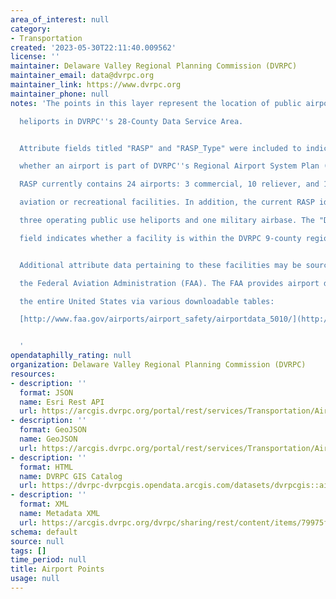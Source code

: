 ```yaml
---
area_of_interest: null
category:
- Transportation
created: '2023-05-30T22:11:40.009562'
license: ''
maintainer: Delaware Valley Regional Planning Commission (DVRPC)
maintainer_email: data@dvrpc.org
maintainer_link: https://www.dvrpc.org
maintainer_phone: null
notes: 'The points in this layer represent the location of public airports and select

  heliports in DVRPC''s 28-County Data Service Area.


  Attribute fields titled "RASP" and "RASP_Type" were included to indicate

  whether an airport is part of DVRPC''s Regional Airport System Plan (RASP). The

  RASP currently contains 24 airports: 3 commercial, 10 reliever, and 11 general

  aviation or recreational facilities. In addition, the current RASP identifies

  three operating public use heliports and one military airbase. The "DVRPC_REG"

  field indicates whether a facility is within the DVRPC 9-county region.


  Additional attribute data pertaining to these facilities may be sourced from

  the Federal Aviation Administration (FAA). The FAA provides airport data for

  the entire United States via various downloadable tables:

  [http://www.faa.gov/airports/airport_safety/airportdata_5010/](http://www.faa.gov/airports/airport_safety/airportdata_5010/)


  '
opendataphilly_rating: null
organization: Delaware Valley Regional Planning Commission (DVRPC)
resources:
- description: ''
  format: JSON
  name: Esri Rest API
  url: https://arcgis.dvrpc.org/portal/rest/services/Transportation/AirportPoints/FeatureServer/0
- description: ''
  format: GeoJSON
  name: GeoJSON
  url: https://arcgis.dvrpc.org/portal/rest/services/Transportation/AirportPoints/FeatureServer/0/query?where=1=1&outsr=4326&outfields=*&f=geojson
- description: ''
  format: HTML
  name: DVRPC GIS Catalog
  url: https://dvrpc-dvrpcgis.opendata.arcgis.com/datasets/dvrpcgis::airport-points
- description: ''
  format: XML
  name: Metadata XML
  url: https://arcgis.dvrpc.org/dvrpc/sharing/rest/content/items/79975f1a080c43588e0fb332349d9d57/info/metadata/metadata.xml?format=default
schema: default
source: null
tags: []
time_period: null
title: Airport Points
usage: null
---
```

